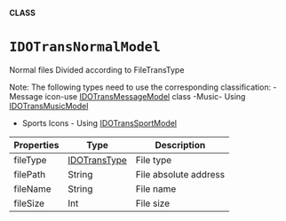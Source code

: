 **CLASS**

# `IDOTransNormalModel`

Normal files 
Divided according to FileTransType 

Note: The following types need to use the corresponding classification: 
-Message icon-use [IDOTransMessageModel](IDOTransMessageModel.md) class 
-Music- Using [IDOTransMusicModel](IDOTransMusicModel.md)
 - Sports Icons - Using [IDOTransSportModel](IDOTransSportModel.md)



| Properties | Type | Description | 
| ---------- | --------------------------------------- | ------------ | 
| fileType | [IDOTransType](../enum/IDOTransType.md) | File type|
| filePath | String | File absolute address|
| fileName | String | File name|
| fileSize | Int | File size|
 

